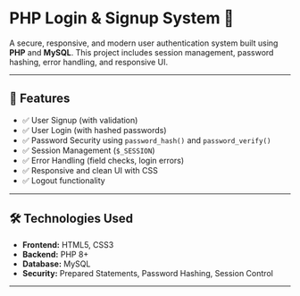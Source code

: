 # PHP Login & Signup System 🔐

A secure, responsive, and modern user authentication system built using **PHP** and **MySQL**. This project includes session management, password hashing, error handling, and responsive UI.

---

## 🚀 Features

- ✅ User Signup (with validation)
- ✅ User Login (with hashed passwords)
- ✅ Password Security using `password_hash()` and `password_verify()`
- ✅ Session Management (`$_SESSION`)
- ✅ Error Handling (field checks, login errors)
- ✅ Responsive and clean UI with CSS
- ✅ Logout functionality

---

## 🛠️ Technologies Used

- **Frontend:** HTML5, CSS3
- **Backend:** PHP 8+
- **Database:** MySQL
- **Security:** Prepared Statements, Password Hashing, Session Control

---


